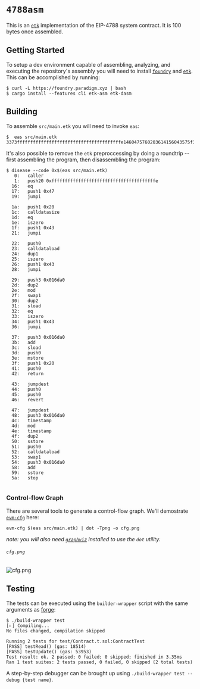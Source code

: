 # `4788asm`

This is an [`etk`][etk] implementation of the EIP-4788
system contract. It is 100 bytes once assembled.

## Getting Started

To setup a dev environment capable of assembling, analyzing, and executing the
repository's assembly you will need to install [`foundry`][foundry] and
[`etk`][etk]. This can be accomplished by running:

```console
$ curl -L https://foundry.paradigm.xyz | bash
$ cargo install --features cli etk-asm etk-dasm
```

## Building

To assemble `src/main.etk` you will need to invoke `eas`:

```console
$  eas src/main.etk
3373fffffffffffffffffffffffffffffffffffffffe1460475760203614156043575f35801560435762016da08106908154141560435762016da001545f5260205ff35b5f5ffd5b62016da042064281555f359062016da0015500
```

It's also possible to remove the `etk` preproccessing by doing a roundtrip --
first assembling the program, then disassembling the program:

```console
$ disease --code 0x$(eas src/main.etk)
   0:   caller
   1:   push20 0xfffffffffffffffffffffffffffffffffffffffe
  16:   eq
  17:   push1 0x47
  19:   jumpi

  1a:   push1 0x20
  1c:   calldatasize
  1d:   eq
  1e:   iszero
  1f:   push1 0x43
  21:   jumpi

  22:   push0
  23:   calldataload
  24:   dup1
  25:   iszero
  26:   push1 0x43
  28:   jumpi

  29:   push3 0x016da0
  2d:   dup2
  2e:   mod
  2f:   swap1
  30:   dup2
  31:   sload
  32:   eq
  33:   iszero
  34:   push1 0x43
  36:   jumpi

  37:   push3 0x016da0
  3b:   add
  3c:   sload
  3d:   push0
  3e:   mstore
  3f:   push1 0x20
  41:   push0
  42:   return

  43:   jumpdest
  44:   push0
  45:   push0
  46:   revert

  47:   jumpdest
  48:   push3 0x016da0
  4c:   timestamp
  4d:   mod
  4e:   timestamp
  4f:   dup2
  50:   sstore
  51:   push0
  52:   calldataload
  53:   swap1
  54:   push3 0x016da0
  58:   add
  59:   sstore
  5a:   stop


```

### Control-flow Graph

There are several tools to generate a control-flow graph. We'll demostrate
[`evm-cfg`][evm-cfg] here:

```console
evm-cfg $(eas src/main.etk) | dot -Tpng -o cfg.png
```

*note: you will also need [`graphviz`][graphviz] installed to use the `dot` utility.*

###### `cfg.png`
![cfg.png](./docs/cfg.png)

## Testing

The tests can be executed using the `builder-wrapper` script with the same
arguments as [forge][forge]:

```console
$ ./build-wrapper test
[⠆] Compiling...
No files changed, compilation skipped

Running 2 tests for test/Contract.t.sol:ContractTest
[PASS] testRead() (gas: 18514)
[PASS] testUpdate() (gas: 53953)
Test result: ok. 2 passed; 0 failed; 0 skipped; finished in 3.35ms
Ran 1 test suites: 2 tests passed, 0 failed, 0 skipped (2 total tests)
```

A step-by-step debugger can be brought up using `./build-wrapper test --debug {test name}`.

[cfg]: https://en.wikipedia.org/wiki/Control-flow_graph
[etk]: https://github.com/quilt/etk
[evm-cfg]: https://github.com/plotchy/evm-cfg
[forge]: https://github.com/foundry-rs/foundry/blob/master/forge
[foundry]: https://getfoundry.sh/
[graphviz]: https://graphviz.org/download/
